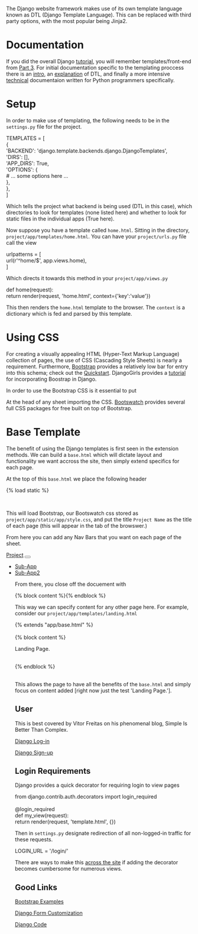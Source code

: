 The Django website framework makes use of its own template language known as DTL (Django Template Language). This can be replaced with third party options, with the most popular being Jinja2.

# Documentation

If you did the overall Django  [tutorial](https://docs.djangoproject.com/en/2.0/intro/tutorial01/), you will remember templates/front-end from  [Part 3](https://docs.djangoproject.com/en/2.0/intro/tutorial03/). For initial documentation specific to the templating proccess there is an  [intro](https://docs.djangoproject.com/en/2.0/topics/templates/#template-language-intro), an  [explanation](https://docs.djangoproject.com/en/2.0/ref/templates/language/)  of DTL, and finally a more intensive  [technical](https://docs.djangoproject.com/en/2.0/ref/templates/api/)  documentaion written for Python programmers specifically.

# Setup

In order to make use of templating, the following needs to be in the  `settings.py`  file for the project.

TEMPLATES = [  
    {  
        'BACKEND': 'django.template.backends.django.DjangoTemplates',  
        'DIRS': [],  
        'APP_DIRS': True,  
        'OPTIONS': {  
            # ... some options here ...  
        },  
    },  
]

Which tells the project what backend is being used (DTL in this case), which directories to look for templates (none listed here) and whether to look for static files in the individual apps (True here).

Now suppose you have a template called  `home.html`. Sitting in the directory,  `project/app/templates/home.html`. You can have your  `project/urls.py`  file call the view

urlpatterns = [  
    url(r'^home/$', app.views.home),  
]

Which directs it towards this method in your  `project/app/views.py`

def home(request):  
    return render(request, 'home.html', context={'key':'value'})

This then renders the  `home.html`  template to the browser. The  `context`  is a dictionary which is fed and parsed by this template.

# Using CSS

For creating a visually appealing HTML (Hyper-Text Markup Language) collection of pages, the use of CSS (Cascading Style Sheets) is nearly a requirement. Furthermore,  [Bootstrap](https://getbootstrap.com/)  provides a relatively low bar for entry into this schema; check out the  [Quickstart](https://getbootstrap.com/docs/4.1/getting-started/introduction/). DjangoGirls provides a  [tutorial](https://tutorial.djangogirls.org/en/css/)  for incorporating Boostrap in Django.

In order to use the Bootstrap CSS is it essential to put

<link rel="stylesheet" href="https://stackpath.bootstrapcdn.com/bootstrap/4.1.3/css/bootstrap.min.css" integrity="sha384-MCw98/SFnGE8fJT3GXwEOngsV7Zt27NXFoaoApmYm81iuXoPkFOJwJ8ERdknLPMO" crossorigin="anonymous">

At the head of any sheet importing the CSS.  [Bootswatch](https://bootswatch.com/)  provides several full CSS packages for free built on top of Bootstrap.

# Base Template

The benefit of using the Django templates is first seen in the extension methods. We can build a  `base.html`  which will dictate layout and functionality we want accross the site, then simply extend specifics for each page.

At the top of this  `base.html`  we place the following header

{% load static %}  
<!DOCTYPE html>  
<html lang="en">  
<head>  
    <!-- Required meta tags -->  
    <meta charset="utf-8">  
    <meta name="viewport" content="width=device-width, initial-scale=1, shrink-to-fit=no">  
​  
    <!-- Bootstrap CSS -->  
    <link rel="stylesheet" href="https://stackpath.bootstrapcdn.com/bootstrap/4.1.3/css/bootstrap.min.css" integrity="sha384-MCw98/SFnGE8fJT3GXwEOngsV7Zt27NXFoaoApmYm81iuXoPkFOJwJ8ERdknLPMO" crossorigin="anonymous">  
    <link rel="stylesheet" type="text/css" href="{% static 'app/style.css' %}" />  
    <title>{% block title %}Project Name{% endblock %}</title>  
</head>

This will load Bootstrap, our Bootswatch css stored as  `project/app/static/app/style.css`, and put the title  `Project Name`  as the title of each page (this will appear in the tab of the browswer.)

From here you can add any Nav Bars that you want on each page of the sheet.

<body>  
<nav class="navbar navbar-expand-lg navbar-dark bg-dark">  
  <a class="navbar-brand" href="#">Project</a>  
  <button class="navbar-toggler" type="button" data-toggle="collapse" data-target="#navbarColor02" aria-controls="navbarColor02" aria-expanded="false" aria-label="Toggle navigation">  
    <span class="navbar-toggler-icon"></span>  
  </button>  
​  
  <div class="collapse navbar-collapse" id="navbarColor02">  
    <ul class="navbar-nav mr-auto">  
      <li class="nav-item">  
        <a class="nav-link" href="/sub_app/">Sub-App</a>  
      </li>  
      <li class="nav-item">  
        <a class="nav-link" href="/sub_app2/">Sub-App2</a>  
      </li>

From there, you close off the docuement with

<div id="content">  
        {% block content %}{% endblock %}  
    </div>  
</body>  
</html>

This way we can specify content for any other page here. For example, consider our  `project/app/templates/landing.html`

{% extends "app/base.html" %}  
​  
{% block content %}  
    <p>Landing Page.</p>  
{% endblock %}  
​

This allows the page to have all the benefits of the  `base.html`  and simply focus on content added [right now just the test 'Landing Page.'].

# User

This is best covered by Vitor Freitas on his phenomenal blog, Simple Is Better Than Complex.

[Django Log-in](https://simpleisbetterthancomplex.com/tutorial/2016/06/27/how-to-use-djangos-built-in-login-system.html)

[Django Sign-up](https://simpleisbetterthancomplex.com/tutorial/2017/02/18/how-to-create-user-sign-up-view.html)

# Login Requirements

Django provides a quick decorator for requiring login to view pages

from django.contrib.auth.decorators import login_required  
​  
@login_required  
def my_view(request):  
    return render(request, 'template.html', {})

Then in  `settings.py`  designate redirection of all non-logged-in traffic for these requests.

LOGIN_URL = '/login/'

There are ways to make this  [across the site](http://onecreativeblog.com/post/59051248/django-login-required-middleware)  if adding the decorator becomes cumbersome for numerous views.

# Good Links

[Bootstrap Examples](https://getbootstrap.com/docs/4.0/examples/)

[Django Form Customization](https://simpleisbetterthancomplex.com/article/2017/08/19/how-to-render-django-form-manually.html)

[Django Code](https://github.com/django/django)
